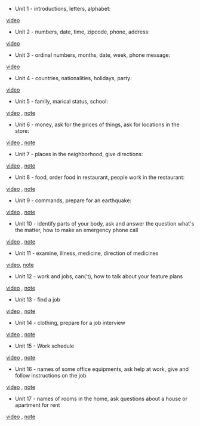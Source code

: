 - Unit 1 - introductions, letters, alphabet:

[video](https://www.youtube.com/watch?v=capHNO_iMIU)

- Unit 2 - numbers, date, time, zipcode, phone, address: 

[video](https://www.youtube.com/watch?v=I_btBhwEJfU)

- Unit 3 - ordinal numbers, months, date, week, phone message:

[video](https://www.youtube.com/watch?v=IVUSk9dUMCU)

- Unit 4 - countries, nationalities, holidays, party:

[video](https://www.youtube.com/watch?v=qmQMLy6w1-Q)

- Unit 5 - family, marical status, school:

[video](https://www.youtube.com/watch?v=Wg2r40ncNaY) ,  [note](L1U5.txt)

- Unit 6 - money, ask for the prices of things, ask for locations in the store:

[video](https://www.youtube.com/watch?v=EjbHq26l0pU) , [note](L1U6.txt)

- Unit 7 - places in the neighborhood, give directions:

[video](https://www.youtube.com/watch?v=2HKrjVjlwQ8) , [note](L1U7.txt)

- Unit 8 - food, order food in restaurant, people work in the restaurant:

[video](https://www.youtube.com/watch?v=YbiwIEltRHM) , [note](L1U8.txt)

- Unit 9 - commands, prepare for an earthquake:

[video](https://www.youtube.com/watch?v=eo_YuFcUcas) , [note](L1U9.txt)

- Unit 10 - identify parts of your body, ask and answer the question what's the matter, how to make an emergency phone call

[video](https://www.youtube.com/watch?v=pTcZD0LZ99g) , [note](L1U10.txt)

- Unit 11 - examine, illness, medicine, direction of medicines

[video](https://www.youtube.com/watch?v=H2IOnFyZKAo), [note](L1U11.txt)

- Unit 12 - work and jobs, can('t), how to talk about your feature plans

[video](https://www.youtube.com/watch?v=nqfq9Py3CjQ) , [note](L1U12.txt)

- Unit 13 - find a job

[video](https://www.youtube.com/watch?v=izE52r2rY5g) , [note](L1U13.txt)

- Unit 14 - clothing, prepare for a job interview

[video](https://www.youtube.com/watch?v=NK99cN00e14) , [note](L1U14.txt)

- Unit 15 - Work schedule

[video](https://www.youtube.com/watch?v=hNITkdqjqJI) , [note](L1U15.txt)

- Unit 16 - names of some office equipments, ask help at work, give and follow instructions on the job

[video](https://www.youtube.com/watch?v=BuExVio8YmY) , [note](L1U16.txt)

- Unit 17 - names of rooms in the home, ask questions about a house or apartment for rent

[video](https://www.youtube.com/watch?v=jtsfzSMRLe0) , [note](L1U17.txt)

